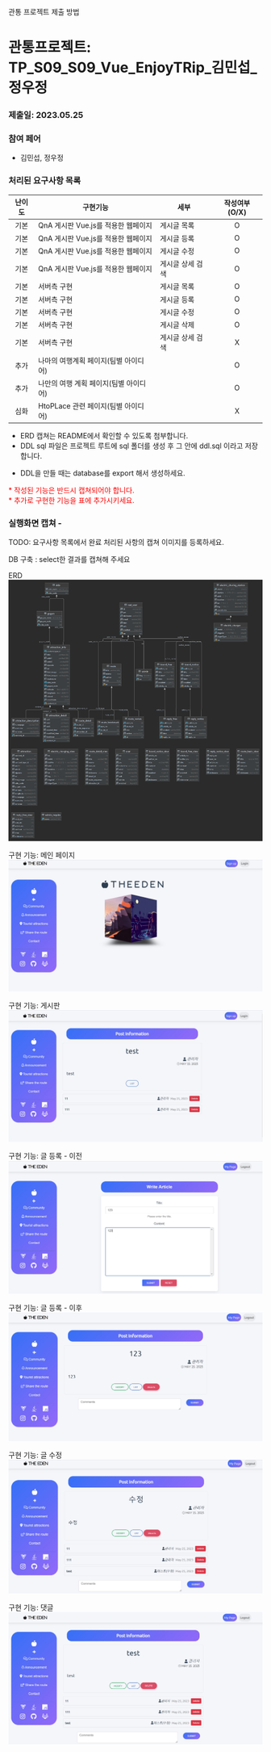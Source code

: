 관통 프로젝트 제출 방법

# 관통프로젝트: TP_S09_S09_Vue_EnjoyTRip_김민섭_정우정
### 제출일: 2023.05.25

### 참여 페어
- 김민섭, 정우정

### 처리된 요구사항 목록

|난이도|구현기능|세부| 작성여부(O/X) |
|:---:|---|---|:---------:|
|기본|QnA 게시판 Vue.js를 적용한 웹페이지|게시글 목록|     O     |
|기본|QnA 게시판 Vue.js를 적용한 웹페이지|게시글 등록|     O     |
|기본|QnA 게시판 Vue.js를 적용한 웹페이지|게시글 수정|     O     |
|기본|QnA 게시판 Vue.js를 적용한 웹페이지|게시글 상세 검색|     O     |
|기본|서버측 구현|게시글 목록|     O     |
|기본|서버측 구현|게시글 등록|     O     |
|기본|서버측 구현|게시글 수정|     O     |
|기본|서버측 구현|게시글 삭제|     O     |
|기본|서버측 구현|게시글 상세 검색|     X     |
|추가|나마의 여행계획 페이지(팀별 아이디어)||     O     |
|추가|나만의 여행 계획 페이지(팀별 아이디어)||     O     |
|심화|HtoPLace 관련 페이지(팀별 아이디어)||     X     |

* ERD 캡쳐는 README에서 확인할 수 있도록 첨부합니다.
* DDL sql 파일은 프로젝트 루트에 sql 폴더를 생성 후 그 안에 ddl.sql 이라고 저장합니다.
- DDL을 만들 때는 database를 export 해서 생성하세요.

<span style="color:red">
* 작성된 기능은 반드시 캡쳐되어야 합니다.<br>
* 추가로 구현한 기능을 표에 추가시키세요.
</span>

### 실행화면 캡쳐 -
TODO: 요구사항 목록에서 완료 처리된 사항의 캡쳐 이미지를 등록하세요.

DB 구축 : select한 결과를 캡쳐해 주세요

ERD
![ERD](./img/erd.png)

구현 기능: 메인 페이지
![main](./img/main.JPG)

구현 기능: 게시판
![board](./img/board.JPG)

구현 기능: 글 등록 - 이전
![board](./img/beforeInsert.JPG)

구현 기능: 글 등록 - 이후
![board](./img/afterInsert.JPG)

구현 기능: 글 수정
![board](./img/modify.JPG)

구현 기능: 댓글
![board](./img/reply.JPG)
